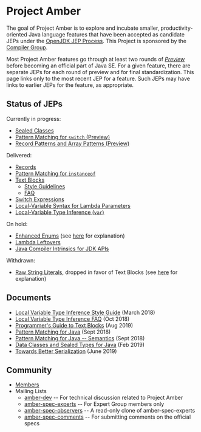 # Project Amber

The goal of Project Amber is to explore and incubate smaller,
productivity-oriented Java language features that have been accepted
as candidate JEPs under
the [OpenJDK JEP Process](http://openjdk.java.net/jeps/1). This
Project is sponsored by
the [Compiler Group](http://openjdk.java.net/groups/compiler).

Most Project Amber features go through at least two rounds
of [_Preview_](http://openjdk.java.net/jeps/12) before becoming an
official part of Java SE.  For a given feature, there are separate
JEPs for each round of preview and for final standardization.  This
page links only to the most recent JEP for a feature. Such JEPs may
have links to earlier JEPs for the feature, as appropriate.

## Status of JEPs

Currently in progress:

  - [Sealed Classes](http://openjdk.java.net/jeps/409)
  - [Pattern Matching for <code>switch</code> (Preview)](http://openjdk.java.net/jeps/406)
  - [Record Patterns and Array Patterns (Preview)](http://openjdk.java.net/jeps/405)
</ul>

<p>Delivered:</p>

  - [Records](http://openjdk.java.net/jeps/395)
  - [Pattern Matching for <code>instanceof</code>](http://openjdk.java.net/jeps/394)
  - [Text Blocks](http://openjdk.java.net/jeps/378)
    - [Style Guidelines](guides/lvti-style-guide)
    - [FAQ](guides/lvti-faq)
  - [Switch Expressions](http://openjdk.java.net/jeps/361)
  - [Local-Variable Syntax for Lambda Parameters](http://openjdk.java.net/jeps/323)
  - [Local-Variable Type Inference (<code>var</code>)](http://openjdk.java.net/jeps/286)

On hold:

 - [Enhanced Enums](http://openjdk.java.net/jeps/301) (see [here](http://mail.openjdk.java.net/pipermail/amber-spec-experts/2017-May/000041.html) for explanation)
 - [Lambda Leftovers](http://openjdk.java.net/jeps/302)
 - [Java Compiler Intrinsics for JDK APIs](http://openjdk.java.net/jeps/348)

Withdrawn:

 - [Raw String Literals](http://openjdk.java.net/jeps/326), dropped in favor of Text Blocks (see [here](https://mail.openjdk.java.net/pipermail/jdk-dev/2018-December/002402.html) for explanation)

## Documents

 - [Local Variable Type Inference Style Guide](guides/lvti-style-guide) (March 2018)
 - [Local Variable Type Inference FAQ](guides/lvti-faq) (Oct 2018)
 - [Programmer's Guide to Text Blocks](guides/text-blocks-guide) (Aug 2019)
 - [Pattern Matching for Java](design-notes/patterns/pattern-matching-for-java) (Sept 2018)
 - [Pattern Matching for Java -- Semantics](design-notes/patterns/pattern-match-semantics) (Sept 2018)
 - [Data Classes and Sealed Types for Java](design-notes/records-and-sealed-classes) (Feb 2019)
 - [Towards Better Serialization](design-notes/towards-better-serialization) (June 2019)

## Community

  - [Members](http://openjdk.java.net/census#amber)
  - Mailing Lists
    - [amber-dev](http://mail.openjdk.java.net/mailman/listinfo/amber-dev) -- For technical discussion related to Project Amber
    - [amber-spec-experts](http://mail.openjdk.java.net/mailman/listinfo/amber-spec-experts) -- For Expert Group members only
    - [amber-spec-observers](http://mail.openjdk.java.net/mailman/listinfo/amber-spec-observers) -- A read-only clone of amber-spec-experts
    - [amber-spec-comments](http://mail.openjdk.java.net/mailman/listinfo/amber-spec-comments) -- For submitting comments on the official specs
